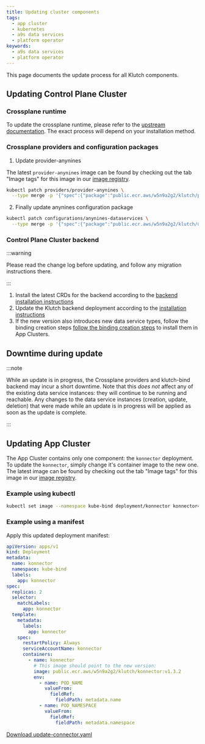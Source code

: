 ```yaml
---
title: Updating cluster components
tags:
  - app cluster
  - kubernetes
  - a9s data services
  - platform operator
keywords:
  - a9s data services
  - platform operator
---
```


This page documents the update process for all Klutch components.

## Updating Control Plane Cluster

### Crossplane runtime

To update the crossplane runtime, please refer to the
[upstream documentation](https://docs.crossplane.io/latest/software/upgrade/). The exact process will
depend on your installation method.

### Crossplane providers and configuration packages

1. Update provider-anynines

The latest `provider-anynines` image can be found by checking out the tab "Image tags" for this
image in our [image registry](https://gallery.ecr.aws/w5n9a2g2/klutch/provider-anynines).

```bash
kubectl patch providers/provider-anynines \
  --type merge -p '{"spec":{"package":"public.ecr.aws/w5n9a2g2/klutch/provider-anynines:v1.3.2"}}'
```

2. Finally update anynines configuration package

```bash
kubectl patch configurations/anynines-dataservices \
  --type merge -p '{"spec":{"package":"public.ecr.aws/w5n9a2g2/klutch/dataservices:v1.3.2"}}'
```

### Control Plane Cluster backend

:::warning

Please read the change log before updating, and follow any migration instructions there.

:::

1. Install the latest CRDs for the backend according to the
   [backend installation instructions](../control-plane-cluster-setup/index.md#prerequisites-2)
2. Update the Klutch backend deployment according to the
   [installation instructions](../control-plane-cluster-setup/index.md#deploy-the-klutch-backend)
3. If the new version also introduces new data service types, follow the binding creation steps
   [follow the binding creation steps](../control-plane-cluster-setup/setup-app-cluster.md)
   to install them in App Clusters.

## Downtime during update

:::note

While an update is in progress, the Crossplane providers and klutch-bind backend may incur a short
downtime. Note that this _does not_ affect any of the existing data service instances: they will
continue to be running and reachable. Any changes to the data service instances (creation, update,
deletion) that were made while an update is in progress will be applied as soon as the update is
complete.

:::

## Updating App Cluster

The App Cluster contains only one component: the `konnector` deployment. To update the
`konnector`, simply change it's container image to the new one. The latest image can be found by
checking out the tab "Image tags" for this image in our
[image registry](https://gallery.ecr.aws/w5n9a2g2/anynines/konnector).

### Example using kubectl

```bash
kubectl set image --namespace kube-bind deployment/konnector konnector=public.ecr.aws/w5n9a2g2/klutch/konnector:v1.3.2
```

### Example using a manifest

Apply this updated deployment manifest:

```yaml
apiVersion: apps/v1
kind: Deployment
metadata:
  name: konnector
  namespace: kube-bind
  labels:
    app: konnector
spec:
  replicas: 2
  selector:
    matchLabels:
      app: konnector
  template:
    metadata:
      labels:
        app: konnector
    spec:
      restartPolicy: Always
      serviceAccountName: konnector
      containers:
        - name: konnector
          # This image should point to the new version:
          image: public.ecr.aws/w5n9a2g2/klutch/konnector:v1.3.2
          env:
            - name: POD_NAME
              valueFrom:
                fieldRef:
                  fieldPath: metadata.name
            - name: POD_NAMESPACE
              valueFrom:
                fieldRef:
                  fieldPath: metadata.namespace
```

<a href="/po_files/update-konnector.yaml" target="_blank" download>Download
update-connector.yaml</a>
